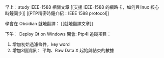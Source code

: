 早上：study IEEE-1588 相關文章
[[支援 IEEE-1588 的網路卡，如何與linux 核心時鐘同步]]
[[PTP精密時鐘介紹：IEEE 1588 protocol]]

學會在 Obsidian 就地翻譯：
[[就地翻譯文章]]

下午：
Deploy Qt on Windows
開會: 
  Ptp4l 追蹤項目：
  1. 增加初始過濾條件，key word 
  2. 增加3個資訊：
		  平均、Raw Data X 起始與結束的數據